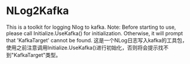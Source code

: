 # NLog2Kafka
This is a toolkit for logging Nlog to kafka. Note: Before starting to use, please call Initialize.UseKafka() for initialization. Otherwise, it will prompt that 'KafkaTarget' cannot be found. 这是一个NLog日志写入kafka的工具包，使用之前注意调用Initialize.UseKafka()进行初始化，否则将会提示找不到"KafkaTarget"类型。
